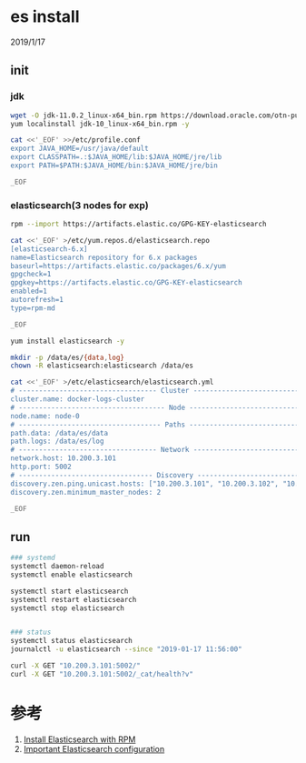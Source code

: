 # es install

2019/1/17

## init

### jdk

```bash
wget -O jdk-11.0.2_linux-x64_bin.rpm https://download.oracle.com/otn-pub/java/jdk/11.0.2+7/f51449fcd52f4d52b93a989c5c56ed3c/jdk-11.0.2_linux-x64_bin.rpm?AuthParam=1547693507_79cd471f39aa5d6c5b938cb6501cf05f
yum localinstall jdk-10_linux-x64_bin.rpm -y

cat <<'_EOF' >>/etc/profile.conf
export JAVA_HOME=/usr/java/default
export CLASSPATH=.:$JAVA_HOME/lib:$JAVA_HOME/jre/lib
export PATH=$PATH:$JAVA_HOME/bin:$JAVA_HOME/jre/bin

_EOF

```


### elasticsearch(3 nodes for exp)

```bash
rpm --import https://artifacts.elastic.co/GPG-KEY-elasticsearch

cat <<'_EOF' >/etc/yum.repos.d/elasticsearch.repo
[elasticsearch-6.x]
name=Elasticsearch repository for 6.x packages
baseurl=https://artifacts.elastic.co/packages/6.x/yum
gpgcheck=1
gpgkey=https://artifacts.elastic.co/GPG-KEY-elasticsearch
enabled=1
autorefresh=1
type=rpm-md

_EOF

yum install elasticsearch -y

mkdir -p /data/es/{data,log}
chown -R elasticsearch:elasticsearch /data/es

cat <<'_EOF' >/etc/elasticsearch/elasticsearch.yml
# ---------------------------------- Cluster -----------------------------------
cluster.name: docker-logs-cluster
# ------------------------------------ Node ------------------------------------
node.name: node-0
# ----------------------------------- Paths ------------------------------------
path.data: /data/es/data
path.logs: /data/es/log
# ---------------------------------- Network -----------------------------------
network.host: 10.200.3.101
http.port: 5002
# --------------------------------- Discovery ----------------------------------
discovery.zen.ping.unicast.hosts: ["10.200.3.101", "10.200.3.102", "10.200.3.103"]
discovery.zen.minimum_master_nodes: 2

_EOF

```

## run

```bash
### systemd
systemctl daemon-reload
systemctl enable elasticsearch

systemctl start elasticsearch
systemctl restart elasticsearch
systemctl stop elasticsearch


### status
systemctl status elasticsearch
journalctl -u elasticsearch --since "2019-01-17 11:56:00"

curl -X GET "10.200.3.101:5002/"
curl -X GET "10.200.3.101:5002/_cat/health?v"


```


# 参考
1. [Install Elasticsearch with RPM](https://www.elastic.co/guide/en/elasticsearch/reference/current/rpm.html)
2. [Important Elasticsearch configuration](https://www.elastic.co/guide/en/elasticsearch/reference/current/important-settings.html)

